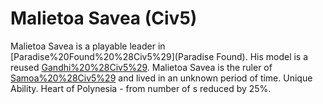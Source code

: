 # Malietoa Savea (Civ5)

Malietoa Savea is a playable leader in [Paradise%20Found%20%28Civ5%29](Paradise Found). His model is a reused [Gandhi%20%28Civ5%29](Gandhi). Malietoa Savea is the ruler of [Samoa%20%28Civ5%29](Samoa) and lived in an unknown period of time.
Unique Ability.
Heart of Polynesia - from number of s reduced by 25%.